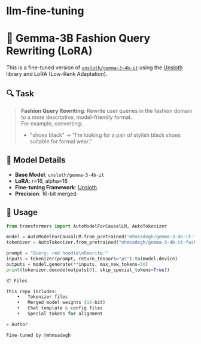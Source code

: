 # llm-fine-tuning
# 🧵 Gemma-3B Fashion Query Rewriting (LoRA)

This is a fine-tuned version of [`unsloth/gemma-3-4b-it`](https://huggingface.co/unsloth/gemma-3-4b-it) using the [Unsloth](https://github.com/unslothai/unsloth) library and LoRA (Low-Rank Adaptation).

## 🔍 Task

> **Fashion Query Rewriting**: Rewrite user queries in the fashion domain to a more descriptive, model-friendly format.  
> For example, converting:
> - "shoes black" → "I'm looking for a pair of stylish black shoes suitable for formal wear."

## 🧪 Model Details

- **Base Model**: `unsloth/gemma-3-4b-it`
- **LoRA**: r=16, alpha=16
- **Fine-tuning Framework**: [Unsloth](https://github.com/unslothai/unsloth)
- **Precision**: 16-bit merged

## 🚀 Usage

```python
from transformers import AutoModelForCausalLM, AutoTokenizer

model = AutoModelForCausalLM.from_pretrained("mhmsadegh/gemma-3-4b-it-fashion-query-rewriting")
tokenizer = AutoTokenizer.from_pretrained("mhmsadegh/gemma-3-4b-it-fashion-query-rewriting")

prompt = "Query: red hoodie\nRewrite:"
inputs = tokenizer(prompt, return_tensors="pt").to(model.device)
outputs = model.generate(**inputs, max_new_tokens=50)
print(tokenizer.decode(outputs[0], skip_special_tokens=True))

📦 Files

This repo includes:
	•	Tokenizer files
	•	Merged model weights (16-bit)
	•	Chat template & config files
	•	Special tokens for alignment

✍️ Author

Fine-tuned by @mhmsadegh

